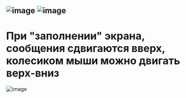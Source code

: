 ![image](https://github.com/user-attachments/assets/b8f99767-6ca0-482c-a4ae-bff7f7ef0aed)
![image](https://github.com/user-attachments/assets/205820ed-4a84-48d4-b66f-bf59bad459e6)
--
При "заполнении" экрана, сообщения сдвигаются вверх, колесиком мыши можно двигать верх-вниз
===========================================================================================
![image](https://github.com/user-attachments/assets/5d6ddc55-fab9-4e4b-9ad1-b0e6290fdbf8)
